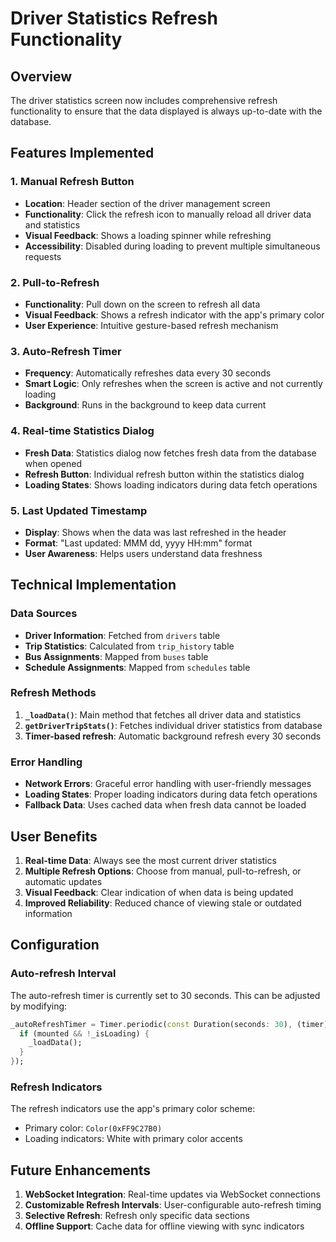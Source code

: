 # Driver Statistics Refresh Functionality

## Overview
The driver statistics screen now includes comprehensive refresh functionality to ensure that the data displayed is always up-to-date with the database.

## Features Implemented

### 1. Manual Refresh Button
- **Location**: Header section of the driver management screen
- **Functionality**: Click the refresh icon to manually reload all driver data and statistics
- **Visual Feedback**: Shows a loading spinner while refreshing
- **Accessibility**: Disabled during loading to prevent multiple simultaneous requests

### 2. Pull-to-Refresh
- **Functionality**: Pull down on the screen to refresh all data
- **Visual Feedback**: Shows a refresh indicator with the app's primary color
- **User Experience**: Intuitive gesture-based refresh mechanism

### 3. Auto-Refresh Timer
- **Frequency**: Automatically refreshes data every 30 seconds
- **Smart Logic**: Only refreshes when the screen is active and not currently loading
- **Background**: Runs in the background to keep data current

### 4. Real-time Statistics Dialog
- **Fresh Data**: Statistics dialog now fetches fresh data from the database when opened
- **Refresh Button**: Individual refresh button within the statistics dialog
- **Loading States**: Shows loading indicators during data fetch operations

### 5. Last Updated Timestamp
- **Display**: Shows when the data was last refreshed in the header
- **Format**: "Last updated: MMM dd, yyyy HH:mm" format
- **User Awareness**: Helps users understand data freshness

## Technical Implementation

### Data Sources
- **Driver Information**: Fetched from `drivers` table
- **Trip Statistics**: Calculated from `trip_history` table
- **Bus Assignments**: Mapped from `buses` table
- **Schedule Assignments**: Mapped from `schedules` table

### Refresh Methods
1. **`_loadData()`**: Main method that fetches all driver data and statistics
2. **`getDriverTripStats()`**: Fetches individual driver statistics from database
3. **Timer-based refresh**: Automatic background refresh every 30 seconds

### Error Handling
- **Network Errors**: Graceful error handling with user-friendly messages
- **Loading States**: Proper loading indicators during data fetch operations
- **Fallback Data**: Uses cached data when fresh data cannot be loaded

## User Benefits

1. **Real-time Data**: Always see the most current driver statistics
2. **Multiple Refresh Options**: Choose from manual, pull-to-refresh, or automatic updates
3. **Visual Feedback**: Clear indication of when data is being updated
4. **Improved Reliability**: Reduced chance of viewing stale or outdated information

## Configuration

### Auto-refresh Interval
The auto-refresh timer is currently set to 30 seconds. This can be adjusted by modifying:
```dart
_autoRefreshTimer = Timer.periodic(const Duration(seconds: 30), (timer) {
  if (mounted && !_isLoading) {
    _loadData();
  }
});
```

### Refresh Indicators
The refresh indicators use the app's primary color scheme:
- Primary color: `Color(0xFF9C27B0)`
- Loading indicators: White with primary color accents

## Future Enhancements

1. **WebSocket Integration**: Real-time updates via WebSocket connections
2. **Customizable Refresh Intervals**: User-configurable auto-refresh timing
3. **Selective Refresh**: Refresh only specific data sections
4. **Offline Support**: Cache data for offline viewing with sync indicators 